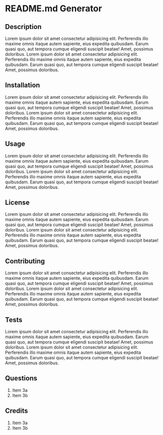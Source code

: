 # README.md Generator
## Description
Lorem ipsum dolor sit amet consectetur adipisicing elit. Perferendis illo maxime omnis itaque autem sapiente, eius expedita quibusdam. Earum quasi quo, aut tempora cumque eligendi suscipit beatae! Amet, possimus doloribus. Lorem ipsum dolor sit amet consectetur adipisicing elit. Perferendis illo maxime omnis itaque autem sapiente, eius expedita quibusdam. Earum quasi quo, aut tempora cumque eligendi suscipit beatae! Amet, possimus doloribus.

## Installation
Lorem ipsum dolor sit amet consectetur adipisicing elit. Perferendis illo maxime omnis itaque autem sapiente, eius expedita quibusdam. Earum quasi quo, aut tempora cumque eligendi suscipit beatae! Amet, possimus doloribus. Lorem ipsum dolor sit amet consectetur adipisicing elit. Perferendis illo maxime omnis itaque autem sapiente, eius expedita quibusdam. Earum quasi quo, aut tempora cumque eligendi suscipit beatae! Amet, possimus doloribus.
## Usage
Lorem ipsum dolor sit amet consectetur adipisicing elit. Perferendis illo maxime omnis itaque autem sapiente, eius expedita quibusdam. Earum quasi quo, aut tempora cumque eligendi suscipit beatae! Amet, possimus doloribus. Lorem ipsum dolor sit amet consectetur adipisicing elit. Perferendis illo maxime omnis itaque autem sapiente, eius expedita quibusdam. Earum quasi quo, aut tempora cumque eligendi suscipit beatae! Amet, possimus doloribus.
## License
Lorem ipsum dolor sit amet consectetur adipisicing elit. Perferendis illo maxime omnis itaque autem sapiente, eius expedita quibusdam. Earum quasi quo, aut tempora cumque eligendi suscipit beatae! Amet, possimus doloribus. Lorem ipsum dolor sit amet consectetur adipisicing elit. Perferendis illo maxime omnis itaque autem sapiente, eius expedita quibusdam. Earum quasi quo, aut tempora cumque eligendi suscipit beatae! Amet, possimus doloribus.
## Contributing
Lorem ipsum dolor sit amet consectetur adipisicing elit. Perferendis illo maxime omnis itaque autem sapiente, eius expedita quibusdam. Earum quasi quo, aut tempora cumque eligendi suscipit beatae! Amet, possimus doloribus. Lorem ipsum dolor sit amet consectetur adipisicing elit. Perferendis illo maxime omnis itaque autem sapiente, eius expedita quibusdam. Earum quasi quo, aut tempora cumque eligendi suscipit beatae! Amet, possimus doloribus.

## Tests
Lorem ipsum dolor sit amet consectetur adipisicing elit. Perferendis illo maxime omnis itaque autem sapiente, eius expedita quibusdam. Earum quasi quo, aut tempora cumque eligendi suscipit beatae! Amet, possimus doloribus. Lorem ipsum dolor sit amet consectetur adipisicing elit. Perferendis illo maxime omnis itaque autem sapiente, eius expedita quibusdam. Earum quasi quo, aut tempora cumque eligendi suscipit beatae! Amet, possimus doloribus.

## Questions
   1. Item 3a
   1. Item 3b

## Credits
   1. Item 3a
   1. Item 3b
